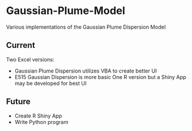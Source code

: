 # Gaussian-Plume-Model
Various implementations of the Gaussian Plume Dispersion Model
## Current
Two Excel versions: 
  - Gaussian Plume Dispersion utilizes VBA to create better UI
  - E515 Gaussian Dispersion is more basic
One R version but a Shiny App may be developed for best UI


## Future
- Create R Shiny App
- Write Python program
